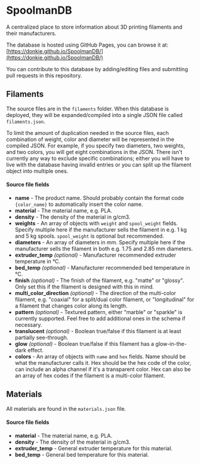 # SpoolmanDB
A centralized place to store information about 3D printing filaments and their manufacturers.

The database is hosted using GitHub Pages, you can browse it at: [https://donkie.github.io/SpoolmanDB/](https://donkie.github.io/SpoolmanDB/)

You can contribute to this database by adding/editing files and submitting pull requests in this repository.

## Filaments
The source files are in the `filaments` folder. When this database is deployed, they will be expanded/compiled into a single JSON file called `filaments.json`.

To limit the amount of duplication needed in the source files, each combination of weight, color and diameter will be represented in the compiled JSON. For example, if you specify two diameters, two weights, and two colors, you will get eight combinations in the JSON. There isn't currently any way to exclude specific combinations; either you will have to live with the database having invalid
entries or you can split up the filament object into multiple ones.

#### Source file fields
 * **name** - The product name. Should probably contain the format code `{color_name}` to automatically insert the color name.
 * **material** - The material name, e.g. PLA.
 * **density** - The density of the material in g/cm3.
 * **weights** - An array of objects with `weight` and `spool_weight` fields. Specify multiple here if the manufacturer sells the filament in e.g. 1 kg and 5 kg spools. `spool_weight` is optional but recommended.
 * **diameters** - An array of diameters in mm. Specify multiple here if the manufacturer sells the filament in both e.g. 1.75 and 2.85 mm diameters.
 * **extruder_temp** *(optional)* - Manufacturer recommended extruder temperature in °C.
 * **bed_temp** *(optional)* - Manufacturer recommended bed temperature in °C.
 * **finish** *(optional)* - The finish of the filament, e.g. "matte" or "glossy". Only set this if the filament is designed with this in mind.
 * **multi_color_direction** *(optional)* - The direction of the multi-color filament, e.g. "coaxial" for a split/dual color filament, or "longitudinal" for a filament that changes color along its length.
 * **pattern** *(optional)* - Textured pattern, either "marble" or "sparkle" is currently supported. Feel free to add additional ones in the schema if necessary.
 * **translucent** *(optional)* - Boolean true/false if this filament is at least partially see-through.
 * **glow** *(optional)* - Boolean true/false if this filament has a glow-in-the-dark effect.
 * **colors** - An array of objects with `name` and `hex` fields. Name should be what the manufacturer calls it. Hex should be the hex code of the color, can include an alpha channel if it's a transparent color. Hex can also be an array of hex codes if the filament is a multi-color filament.

## Materials
All materials are found in the `materials.json` file.

#### Source file fields
 * **material** - The material name, e.g. PLA.
 * **density** - The density of the material in g/cm3.
 * **extruder_temp** - General extruder temperature for this material.
 * **bed_temp** - General bed temperature for this material.

